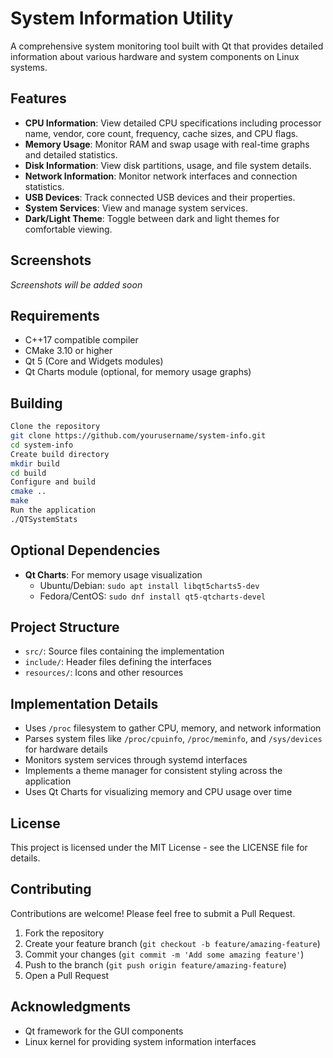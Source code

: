 # System Information Utility

A comprehensive system monitoring tool built with Qt that provides detailed information about various hardware and system components on Linux systems.

## Features

- **CPU Information**: View detailed CPU specifications including processor name, vendor, core count, frequency, cache sizes, and CPU flags.
- **Memory Usage**: Monitor RAM and swap usage with real-time graphs and detailed statistics.
- **Disk Information**: View disk partitions, usage, and file system details.
- **Network Information**: Monitor network interfaces and connection statistics.
- **USB Devices**: Track connected USB devices and their properties.
- **System Services**: View and manage system services.
- **Dark/Light Theme**: Toggle between dark and light themes for comfortable viewing.

## Screenshots

*Screenshots will be added soon*

## Requirements

- C++17 compatible compiler
- CMake 3.10 or higher
- Qt 5 (Core and Widgets modules)
- Qt Charts module (optional, for memory usage graphs)

## Building

```bash
Clone the repository
git clone https://github.com/yourusername/system-info.git
cd system-info
Create build directory
mkdir build
cd build
Configure and build
cmake ..
make
Run the application
./QTSystemStats
```

## Optional Dependencies

- **Qt Charts**: For memory usage visualization
  - Ubuntu/Debian: `sudo apt install libqt5charts5-dev`
  - Fedora/CentOS: `sudo dnf install qt5-qtcharts-devel`

## Project Structure

- `src/`: Source files containing the implementation
- `include/`: Header files defining the interfaces
- `resources/`: Icons and other resources

## Implementation Details

- Uses `/proc` filesystem to gather CPU, memory, and network information
- Parses system files like `/proc/cpuinfo`, `/proc/meminfo`, and `/sys/devices` for hardware details
- Monitors system services through systemd interfaces
- Implements a theme manager for consistent styling across the application
- Uses Qt Charts for visualizing memory and CPU usage over time

## License

This project is licensed under the MIT License - see the LICENSE file for details.

## Contributing

Contributions are welcome! Please feel free to submit a Pull Request.

1. Fork the repository
2. Create your feature branch (`git checkout -b feature/amazing-feature`)
3. Commit your changes (`git commit -m 'Add some amazing feature'`)
4. Push to the branch (`git push origin feature/amazing-feature`)
5. Open a Pull Request

## Acknowledgments

- Qt framework for the GUI components
- Linux kernel for providing system information interfaces